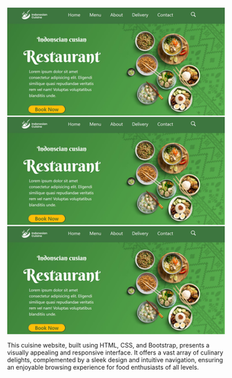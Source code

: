 ![Mode](images/Cuisine.jpg)
![Mode](images/Cuisine.jpg)
![Mode](images/Cuisine.jpg)

This cuisine website, built using HTML, CSS, and Bootstrap, presents a visually appealing and responsive interface. It offers a vast array of culinary delights, complemented by a sleek design and intuitive navigation, ensuring an enjoyable browsing experience for food enthusiasts of all levels.
